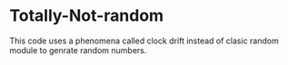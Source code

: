 # Totally-Not-random
This code uses a phenomena called clock drift instead of clasic random module to genrate random numbers.
